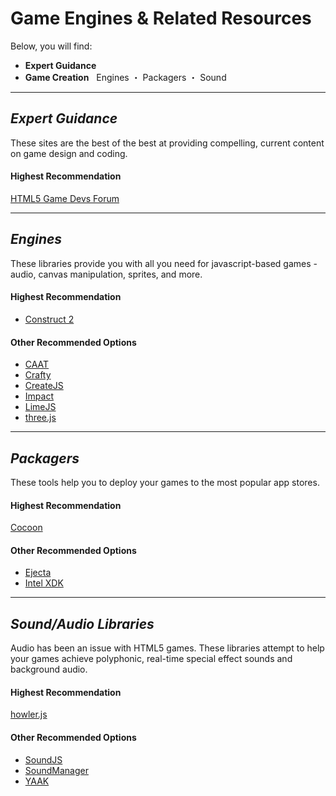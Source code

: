 # Game Engines & Related Resources

Below, you will find:

* **Expert Guidance**
* **Game Creation** &nbsp; Engines ・ Packagers ・ Sound

---
## ***Expert Guidance***

These sites are the best of the best at providing compelling, current content on game design and coding.

#### Highest Recommendation
[HTML5 Game Devs Forum](http://www.html5gamedevs.com/)

---
## ***Engines***
These libraries provide you with all you need for javascript-based games - audio, canvas manipulation, sprites, and more.

#### Highest Recommendation
* [Construct 2](https://www.scirra.com/construct2)

#### Other Recommended Options
* [CAAT](http://labs.hyperandroid.com/static/caat/)
* [Crafty](http://craftyjs.com/)
* [CreateJS](http://createjs.com)
* [Impact](http://impactjs.com/)
* [LimeJS](http://www.limejs.com/)
* [three.js](http://mrdoob.github.io/three.js/)

---
## ***Packagers***
These tools help you to deploy your games to the most popular app stores.

#### Highest Recommendation
[Cocoon](http://www.ludei.com/tech/cocoonjs)

#### Other Recommended Options
* [Ejecta](http://impactjs.com/ejecta)
* [Intel XDK](http://html5dev-software.intel.com/)

---
## ***Sound/Audio Libraries***
Audio has been an issue with HTML5 games.  These libraries attempt to help your games achieve polyphonic, real-time special effect sounds and background audio.

#### Highest Recommendation
[howler.js](https://github.com/goldfire/howler.js)

#### Other Recommended Options
* [SoundJS](http://soundjs.com/)
* [SoundManager](http://www.schillmania.com/projects/soundmanager2/)
* [YAAK](http://wappworks.github.io/yaak.js/)